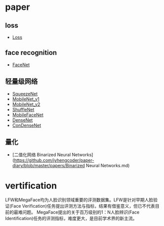 # paper

## loss
- [Loss](https://github.com/jyhengcoder/paper-diary/blob/master/papers/loss.md)
## face recognition 
- [FaceNet](https://github.com/jyhengcoder/paper-diary/blob/master/papers/facenet.md)

##  轻量级网络
- [SqueezeNet](https://github.com/jyhengcoder/paper-diary/blob/master/papers/squeezenet.md)
- [MobileNet_v1](https://github.com/jyhengcoder/paper-diary/blob/master/papers/mobilenet_v1.md)
- [MobileNet_v2](https://github.com/jyhengcoder/paper-diary/blob/master/papers/mobilenet_v2.md)
- [ShuffleNet](https://github.com/jyhengcoder/paper-diary/blob/master/papers/shufflenet.md)
- [MobileFaceNet](https://github.com/jyhengcoder/paper-diary/blob/master/papers/mobilefacenet.md)
- [DenseNet](http://www.sohu.com/a/161639222_114877)
- [ConDenseNet](https://github.com/jyhengcoder/paper-diary/blob/master/papers/condensenet.md)

## 量化
- [二值化网络 Binarized Neural Networks](https://github.com/jyhengcoder/paper-diary/blob/master/papers/Binarized Neural Networks.md)



# vertification

LFW和MegaFace均为人脸识别领域重要的评测数据集。LFW是针对早期人脸验证(Face Verification)任务提出评测方法与指标，结果有借鉴意义，但已不代表目前的最难问题。
MegaFace提出的关于百万级别的1：N人脸辨识(Face Identification)任务的评测指标，难度更大，是目前学术界的新主流。

